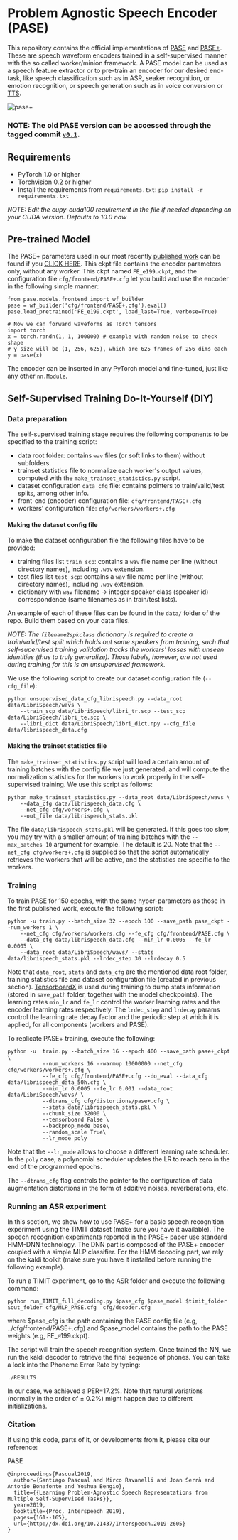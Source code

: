 # Problem Agnostic Speech Encoder (PASE)

This repository contains the official implementations of [PASE](https://arxiv.org/abs/1904.03416) and [PASE+](http://veu.talp.cat/papers/pase_asr_icassp2020.pdf). These are speech waveform encoders trained in a self-supervised manner with the so called worker/minion framework. A PASE model can be used as a speech feature extractor or to pre-train an encoder for our desired end-task, like speech classification such as in ASR, seaker recognition, or emotion recognition, or speech generation such as in voice conversion or [TTS](https://arxiv.org/abs/1906.00733).

![pase+](https://user-images.githubusercontent.com/7583502/72657492-42b88f00-39a5-11ea-9ae6-cf96a1e09042.png)

### NOTE: The old PASE version can be accessed through the tagged commit [`v0.1`](https://github.com/santi-pdp/pase/blob/v0.1_pase/README.md). 

## Requirements

* PyTorch 1.0 or higher
* Torchvision 0.2 or higher
* Install the requirements from `requirements.txt`: `pip install -r requirements.txt`

*NOTE: Edit the cupy-cuda100 requirement in the file if needed depending on your CUDA version. Defaults to 10.0 now*

## Pre-trained Model

The PASE+ parameters used in our most recently [published work](http://veu.talp.cat/papers/pase_asr_icassp2020.pdf) can be found if you [CLICK HERE](https://drive.google.com/open?id=1xwlZMGnEt9bGKCVcqDeNrruLFQW5zUEW). This ckpt file contains the encoder parameters only, without any worker. This ckpt named `FE_e199.ckpt`, and the configuration file `cfg/frontend/PASE+.cfg` let you build and use the encoder in the following simple manner:

```
from pase.models.frontend import wf_builder
pase = wf_builder('cfg/frontend/PASE+.cfg').eval()
pase.load_pretrained('FE_e199.ckpt', load_last=True, verbose=True)

# Now we can forward waveforms as Torch tensors
import torch
x = torch.randn(1, 1, 100000) # example with random noise to check shape
# y size will be (1, 256, 625), which are 625 frames of 256 dims each
y = pase(x)
```

The encoder can be inserted in any PyTorch model and fine-tuned, just like any
other `nn.Module`.

## Self-Supervised Training Do-It-Yourself (DIY)

### Data preparation

The self-supervised training stage requires the following components to be specified to the training script:

* data root folder: contains `wav` files (or soft links to them) without subfolders.
* trainset statistics file to normalize each worker's output values, computed with the `make_trainset_statistics.py` script.
* dataset configuration `data_cfg` file: contains pointers to train/valid/test splits, among other info.
* front-end (encoder) configuration file: `cfg/frontend/PASE+.cfg`
* workers' configuration file: `cfg/workers/workers+.cfg` 

#### Making the dataset config file

To make the dataset configuration file the following files have to be provided:

* training files list `train_scp`: contains a `wav` file name per line (without directory names), including `.wav` extension.
* test files list `test_scp`: contains a `wav` file name per line (without directory names), including `.wav` extension.
* dictionary with `wav` filename -> integer speaker class (speaker id) correspondence (same filenames as in train/test lists).

An example of each of these files can be found in the `data/` folder of the repo. Build them based on your data files.

_NOTE: The `filename2spkclass` dictionary is required to create a train/valid/test split which holds out some speakers from training, such that
self-supervised training validation tracks the workers' losses with unseen identities (thus to truly generalize). Those labels,
however, are not used during training for this is an unsupervised framework._

We use the following script to create our dataset configuration file (`--cfg_file`):

```
python unsupervised_data_cfg_librispeech.py --data_root data/LibriSpeech/wavs \
	--train_scp data/LibriSpeech/libri_tr.scp --test_scp data/LibriSpeech/libri_te.scp \
	--libri_dict data/LibriSpeech/libri_dict.npy --cfg_file data/librispeech_data.cfg
```

#### Making the trainset statistics file

The `make_trainset_statistics.py` script will load a certain amount of training batches with the config file we just generated, and will compute the normalization statistics for the workers to work properly in the self-supervised training. We use this script as follows:

```
python make_trainset_statistics.py --data_root data/LibriSpeech/wavs \
	--data_cfg data/librispeech_data.cfg \
	--net_cfg cfg/workers+.cfg \
	--out_file data/librispeech_stats.pkl 
```

The file `data/librispeech_stats.pkl` will be generated. If this goes too slow, you may try with
a smaller amount of training batches with the `--max_batches 10` argument for example. The default
is 20. Note that the `--net_cfg cfg/workers+.cfg` is supplied so that the script automatically retrieves
the workers that will be active, and the statistics are specific to the workers.

### Training

To train PASE for 150 epochs, with the same hyper-parameters as those in the first published work, execute the following script:

```
python -u train.py --batch_size 32 --epoch 100 --save_path pase_ckpt --num_workers 1 \
	--net_cfg cfg/workers/workers.cfg --fe_cfg cfg/frontend/PASE.cfg \
	--data_cfg data/librispeech_data.cfg --min_lr 0.0005 --fe_lr 0.0005 \
	--data_root data/LibriSpeech/wavs/ --stats data/librispeech_stats.pkl --lrdec_step 30 --lrdecay 0.5
```
Note that `data_root`, `stats` and `data_cfg` are the mentioned data root folder, training statistics file and dataset configuration file (created in previous section).
[TensorboardX](https://github.com/lanpa/tensorboardX) is used during training to dump stats information (stored in `save_path` folder, together with the model checkpoints). The learning rates `min_lr` and `fe_lr` control the worker learning rates and the encoder learning rates respectively. The `lrdec_step` and `lrdecay` params control
the learning rate decay factor and the periodic step at which it is applied, for all components (workers and PASE).

To replicate PASE+ training, execute the following:

```
python -u  train.py --batch_size 16 --epoch 400 --save_path pase+_ckpt \
	       --num_workers 16 --warmup 10000000 --net_cfg cfg/workers/workers+.cfg \
	       --fe_cfg cfg/frontend/PASE+.cfg --do_eval --data_cfg data/librispeech_data_50h.cfg \
	       --min_lr 0.0005 --fe_lr 0.001 --data_root data/LibriSpeech/wavs/ \
	       --dtrans_cfg cfg/distortions/pase+.cfg \
	       --stats data/librispeech_stats.pkl \
	       --chunk_size 32000 \
	       --tensorboard False \
	       --backprop_mode base\
	       --random_scale True\
	       --lr_mode poly
```

Note that the `--lr_mode` allows to choose a different learning rate scheduler. In the `poly` case, a polynomial scheduler updates the LR to reach zero in the end of the programmed epochs. 

The `--dtrans_cfg` flag controls the pointer to the configuration of data augmentation distortions in the form of additive noises, reverberations, etc.
  

### Running an ASR experiment

In this section, we show how to use PASE+ for a basic speech recognition experiment using the TIMIT dataset (make sure you have it available). The speech recognition experiments reported in the PASE+ paper use standard HMM-DNN technology. The DNN part is composed of the PASE+ encoder coupled with a simple MLP classifier. For the HMM decoding part, we rely on the kaldi toolkit (make sure you have it installed before running the following example).

To run a TIMIT experiment, go to the ASR folder and execute the following command:

```
python run_TIMIT_full_decoding.py $pase_cfg $pase_model $timit_folder $out_folder cfg/MLP_PASE.cfg  cfg/decoder.cfg
```

where $pase_cfg is the path containing the PASE config file (e.g, ../cfg/frontend/PASE+.cfg) and $pase_model contains the path to the PASE weights (e.g,  FE_e199.ckpt).

The script will train the speech recognition system. Once trained the NN, we run the kaldi decoder to retrieve the final sequence of phones. You can take a look into the Phoneme Error Rate by typing:

```
./RESULTS
```

In our case, we achieved a PER=17.2%. Note that natural variations (normally in the order of ± 0.2%) might happen due to different initializations.

### Citation

If using this code, parts of it, or developments from it, please cite our reference:

PASE
```
@inproceedings{Pascual2019,
  author={Santiago Pascual and Mirco Ravanelli and Joan Serrà and Antonio Bonafonte and Yoshua Bengio},
  title={{Learning Problem-Agnostic Speech Representations from Multiple Self-Supervised Tasks}},
  year=2019,
  booktitle={Proc. Interspeech 2019},
  pages={161--165},
  url={http://dx.doi.org/10.21437/Interspeech.2019-2605}
}
```
